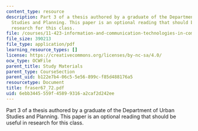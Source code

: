 ```yaml
---
content_type: resource
description: Part 3 of a thesis authored by a graduate of the Department of Urban
  Studies and Planning. This paper is an optional reading that should be useful in
  research for this class.
file: /courses/11-423-information-and-communication-technologies-in-community-development-spring-2004/6ebb3445559f45899316a2caf2d242ee_fraser67_72.pdf
file_size: 390213
file_type: application/pdf
learning_resource_types: []
license: https://creativecommons.org/licenses/by-nc-sa/4.0/
ocw_type: OCWFile
parent_title: Study Materials
parent_type: CourseSection
parent_uid: b122e7b4-06c5-5e56-899c-f85d488176a5
resourcetype: Document
title: fraser67_72.pdf
uid: 6ebb3445-559f-4589-9316-a2caf2d242ee
---
```

Part 3 of a thesis authored by a graduate of the Department of Urban Studies and Planning. This paper is an optional reading that should be useful in research for this class.